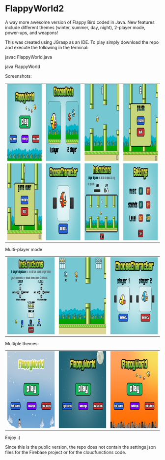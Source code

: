 # FlappyWorld2
A way more awesome version of Flappy Bird coded in Java. New features include different themes (winter, summer, day, night), 2-player mode, power-ups, and weapons!

This was created using JGrasp as an IDE. To play simply download the repo and execute the following in the terminal:

javac FlappyWorld.java

java FlappyWorld

Screenshots:
<table>
  <tr>
    <td>
      <img src="./screenshots/1.png" width="250" height="250"/>
    </td>
    <td>
      <img src="./screenshots/2.png" width="250" height="250"/>
    </td>
    <td>
      <img src="./screenshots/3.png" width="250" height="250"/>
    </td>
    <td>
      <img src="./screenshots/4.png" width="250" height="250"/>
    </td>
  </tr>
  <tr>
    <td>
      <img src="./screenshots/5.png" width="250" height="250"/>
    </td>
    <td>
      <img src="./screenshots/6.png" width="250" height="250"/>
    </td>
    <td>
      <img src="./screenshots/7.png" width="250" height="250"/>
    </td>
    <td>
      <img src="./screenshots/8.png" width="250" height="250"/>
    </td>
  </tr>
</table>

Multi-player mode:
<table>
  <tr>
    <td>
      <img src="./screenshots/mult1.png" width="250" height="250"/>
    </td>
    <td>
      <img src="./screenshots/mult2.png" width="250" height="250"/>
    </td>
    <td>
      <img src="./screenshots/mult3.png" width="250" height="250"/>
    </td>
  </tr>
</table>

Multiple themes:
<table>
  <tr>
    <td>
      <img src="./screenshots/home2.png" width="250" height="250"/>
    </td>
    <td>
      <img src="./screenshots/home3.png" width="250" height="250"/>
    </td>
    <td>
      <img src="./screenshots/home4.png" width="250" height="250"/>
    </td>
  </tr>
</table>

Enjoy :) 




Since this is the public version, the repo does not contain the settings json files for the Firebase project or for the cloudfunctions code.
